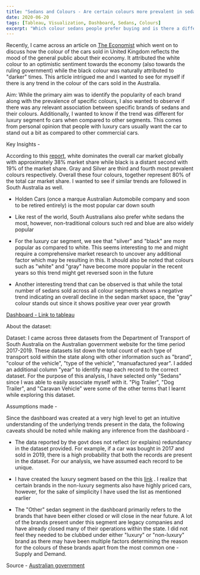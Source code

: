 ```yaml
---
title: "Sedans and Colours - Are certain colours more prevalent in sedans?"
date: 2020-06-20
tags: [Tableau, Visualization, Dashboard, Sedans, Colours]
excerpt: "Which colour sedans people prefer buying and is there a difference in the trend between different segments of the cars?"
---
```

Recently, I came across an article on [The Economist](https://www.economist.com/britain/2018/01/18/the-link-between-the-colour-of-cars-and-the-economy) which went on to discuss how the colour of the cars sold in United Kingdom reflects the mood of the general public about their economy. It attributed the white colour to an optimistic sentiment towards the economy (also towards the ruling government) while the black colour was naturally attributed to "darker" times. This article intrigued me and I wanted to see for myself if there is any trend in the colour of the cars sold in the Australia. 


Aim: While the primary aim was to identify the popularity of each brand along with the prevalence of specific colours, I also wanted to observe if there was any relevant association between specific brands of sedans and their colours. Additionally, I wanted to know if the trend was different for luxury segment fo cars when compared to other segments. This comes from personal opinion that people with luxury cars usually want the car to stand out a bit as compared to other commercial cars.


Key Insights - 

According to this [report](https://www.axalta.com/gb/en_GB/news-releases/axalta-2019-color-popularity-report.html), white dominates the overall car market globally with approximately 38% market share while black is a distant second with 19% of the market share. Gray and Silver are third and fourth most prevalent colours respectively. Overall these four colours, together represent 80% of the total car market share. I wanted to see if similar trends are followed in South Australia as well.

* Holden Cars (once a marque Australian Automobile company and soon to be retired entirely) is the most popular car down south

* Like rest of the world, South Australians also prefer white sedans the most, however, non-traditional colours such red and blue are also widely popular 

* For the luxury car segment, we see that "silver" and "black" are more popular as compared to white. This seems interesting to me and might require a comprehensive market research to uncover any additional factor which may be resulting in this. It should also be noted that colours such as "white" and "gray" have become more popular in the recent years so this trend might get reversed soon in the future
	
* Another interesting trend that can be observed is that while the total number of sedans sold across all colour segments shows a negative trend indicating an overall decline in the sedan market space, the "gray" colour stands out since it shows positive year over year growth


[Dashboard - Link to tableau](https://public.tableau.com/profile/smitan.pradhan#!/vizhome/CarsvsColoursVisualizationSouthAustralia/Dashboard?publish=yes)

About the dataset:

Dataset: I came across three datasets from the Department of Transport of South Australia on the Australian government website for the time period 2017-2019. These datasets list down the total count of each type of transport sold within the state along with other information such as "brand", "colour of the vehicle", "type of the vehicle", "manuafactured year". I added an additional column "year" to identify map each record to the correct dataset. For the purpose of this analysis, I have selected only "Sedans" since I was able to easily associate myself with it. "Pig Trailer", "Dog Trailer", and "Caravan Vehicle" were some of the other terms that I learnt while exploring this dataset.

Assumptions made -

Since the dashboard was created at a very high level to get an intuitive understanding of the underlying trends present in the data, the following caveats should be noted while making any inference from the dashboard -
	
* The data reported by the govt does not reflect (or explains) redundancy in the dataset provided. For example, if a car was bought in 2017 and sold in 2019, there is a high probability that both the records are present in the dataset. For our analysis, we have assumed each record to be unique.

* I have created the luxury segment based on the this [link](https://www.caradvice.com.au/734435/premium-new-car-sales/) . I realize that certain brands in the non-luxury segments also have highly priced cars, however, for the sake of simplicity I have used the list as mentioned earlier

* The "Other" sedan segment in the dashboard primarily refers to the brands that have been either closed or will close in the near future. A lot of the brands present under this segment are legacy companies and have already closed many of their operations within the state. I did not feel they needed to be clubbed under either "luxury" or "non-luxury" brand as there may have been multiple factors determining the reason for the colours of these brands apart from the most common one - Supply and Demand.

Source - [Australian government](https://data.gov.au)





